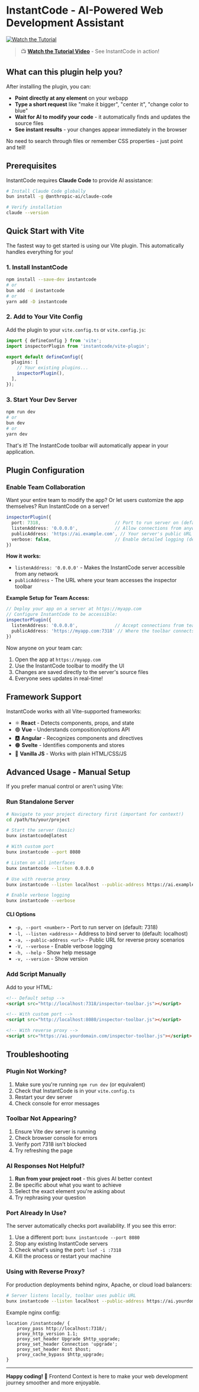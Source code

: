 # InstantCode - AI-Powered Web Development Assistant

[![Watch the Tutorial](https://img.youtube.com/vi/OuKnfCbmfTg/maxresdefault.jpg)](https://youtu.be/OuKnfCbmfTg)
> 📺 **[Watch the Tutorial Video](https://youtu.be/OuKnfCbmfTg)** - See InstantCode in action!

## What can this plugin help you?

After installing the plugin, you can:
- **Point directly at any element** on your webapp
- **Type a short request** like "make it bigger", "center it", "change color to blue"
- **Wait for AI to modify your code** - it automatically finds and updates the source files
- **See instant results** - your changes appear immediately in the browser

No need to search through files or remember CSS properties - just point and tell!

## Prerequisites

InstantCode requires **Claude Code** to provide AI assistance:

```bash
# Install Claude Code globally
bun install -g @anthropic-ai/claude-code

# Verify installation
claude --version
```

## Quick Start with Vite

The fastest way to get started is using our Vite plugin. This automatically handles everything for you!

### 1. Install InstantCode

```bash
npm install --save-dev instantcode
# or
bun add -d instantcode
# or  
yarn add -D instantcode
```

### 2. Add to Your Vite Config

Add the plugin to your `vite.config.ts` or `vite.config.js`:

```typescript
import { defineConfig } from 'vite';
import inspectorPlugin from 'instantcode/vite-plugin';

export default defineConfig({
  plugins: [
    // Your existing plugins...
    inspectorPlugin(),
  ],
});
```

### 3. Start Your Dev Server

```bash
npm run dev
# or
bun dev
# or
yarn dev
```

That's it! The InstantCode toolbar will automatically appear in your application.

## Plugin Configuration

### Enable Team Collaboration

Want your entire team to modify the app? Or let users customize the app themselves? Run InstantCode on a server!

```typescript
inspectorPlugin({
  port: 7318,                            // Port to run server on (default: 7318)
  listenAddress: '0.0.0.0',              // Allow connections from anywhere
  publicAddress: 'https://ai.example.com', // Your server's public URL
  verbose: false,                        // Enable detailed logging (default: false)
})
```

**How it works:**
- `listenAddress: '0.0.0.0'` - Makes the InstantCode server accessible from any network
- `publicAddress` - The URL where your team accesses the inspector toolbar

**Example Setup for Team Access:**
```typescript
// Deploy your app on a server at https://myapp.com
// Configure InstantCode to be accessible:
inspectorPlugin({
  listenAddress: '0.0.0.0',              // Accept connections from team members
  publicAddress: 'https://myapp.com:7318' // Where the toolbar connects
})
```

Now anyone on your team can:
1. Open the app at `https://myapp.com`
2. Use the InstantCode toolbar to modify the UI
3. Changes are saved directly to the server's source files
4. Everyone sees updates in real-time!

## Framework Support

InstantCode works with all Vite-supported frameworks:

- ⚛️ **React** - Detects components, props, and state
- 🟢 **Vue** - Understands composition/options API
- 🅰️ **Angular** - Recognizes components and directives  
- 🟠 **Svelte** - Identifies components and stores
- 📄 **Vanilla JS** - Works with plain HTML/CSS/JS

## Advanced Usage - Manual Setup

If you prefer manual control or aren't using Vite:

### Run Standalone Server

```bash
# Navigate to your project directory first (important for context!)
cd /path/to/your/project

# Start the server (basic)
bunx instantcode@latest

# With custom port
bunx instantcode --port 8080

# Listen on all interfaces
bunx instantcode --listen 0.0.0.0

# Use with reverse proxy
bunx instantcode --listen localhost --public-address https://ai.example.com

# Enable verbose logging
bunx instantcode --verbose
```

#### CLI Options

- `-p, --port <number>` - Port to run server on (default: 7318)
- `-l, --listen <address>` - Address to bind server to (default: localhost)
- `-a, --public-address <url>` - Public URL for reverse proxy scenarios
- `-V, --verbose` - Enable verbose logging
- `-h, --help` - Show help message
- `-v, --version` - Show version

### Add Script Manually

Add to your HTML:

```html
<!-- Default setup -->
<script src="http://localhost:7318/inspector-toolbar.js"></script>

<!-- With custom port -->
<script src="http://localhost:8080/inspector-toolbar.js"></script>

<!-- With reverse proxy -->
<script src="https://ai.yourdomain.com/inspector-toolbar.js"></script>
```

## Troubleshooting

### Plugin Not Working?
1. Make sure you're running `npm run dev` (or equivalent)
2. Check that InstantCode is in your `vite.config.ts`
3. Restart your dev server
4. Check console for error messages

### Toolbar Not Appearing?
1. Ensure Vite dev server is running
2. Check browser console for errors
3. Verify port 7318 isn't blocked
4. Try refreshing the page

### AI Responses Not Helpful?
1. **Run from your project root** - this gives AI better context
2. Be specific about what you want to achieve
3. Select the exact element you're asking about
4. Try rephrasing your question

### Port Already In Use?
The server automatically checks port availability. If you see this error:
1. Use a different port: `bunx instantcode --port 8080`
2. Stop any existing InstantCode servers
3. Check what's using the port: `lsof -i :7318`
4. Kill the process or restart your machine

### Using with Reverse Proxy?
For production deployments behind nginx, Apache, or cloud load balancers:

```bash
# Server listens locally, toolbar uses public URL
bunx instantcode --listen localhost --public-address https://ai.yourdomain.com
```

Example nginx config:
```nginx
location /instantcode/ {
    proxy_pass http://localhost:7318/;
    proxy_http_version 1.1;
    proxy_set_header Upgrade $http_upgrade;
    proxy_set_header Connection 'upgrade';
    proxy_set_header Host $host;
    proxy_cache_bypass $http_upgrade;
}
```

---

**Happy coding! 🚀** Frontend Context is here to make your web development journey smoother and more enjoyable.